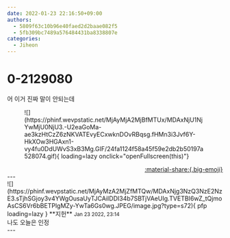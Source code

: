 ```yaml
---
date: 2022-01-23 22:16:50+09:00
authors:
  - 5809f63c10b96e40faed2d2baae082f5
  - 5fb309bc7489a576484431ba8338807e
categories:
  - Jiheon
---
```


# 0-2129080

<div class="post-container" markdown="1">
<div class="content-container md-sidebar__scrollwrap" markdown="1">

어 이거 진짜 말이 안되는데
<figure markdown="1">
![](https://phinf.wevpstatic.net/MjAyMjA2MjBfMTUx/MDAxNjU1NjYwMjU0NjU3.-U2eaGoMa-ae3kzHtCzZ6zNKVATEvyECxwknDOvRBqsg.fHMn3i3Jvf6Y-HkXOw3HGAxn1-vy4fu0DdUWvS3xB3Mg.GIF/24fa1124f58a45f59e2db2b50197a528074.gif){ loading=lazy onclick="openFullscreen(this)"}
</figure>


</div>
</div>

<div style="text-align: right;" markdown="1">
<a href="https://weverse.io/fromis9/fanpost/0-2129080" style="text-align: right;">:material-share:{.big-emoji}</a>
</div>
---

<div class="comments-container md-sidebar__scrollwrap" markdown="1">
<div class="comment" markdown="1">
<div class='id-container' markdown="1">
![](https://phinf.wevpstatic.net/MjAyMzA2MjZfMTQw/MDAxNjg3NzQ3NzE2NzE3.sTjhSGjoy3v4YWgOusaUyTJCAiIDDI34b7SBTjVAeUIg.TVETBI6wZ_tQjmoAsCS6Vr6bBETPlgMZy-YwTa6Gs0wg.JPEG/image.jpg?type=s72){ pfp loading=lazy }
**<span class="artist">지헌</span>** <small>Jan 23 2022, 23:14</small><br>
</div>
<div class='comment-body' markdown="1">
나도 오늘은 인정
</div>
</div>
</div>
---
